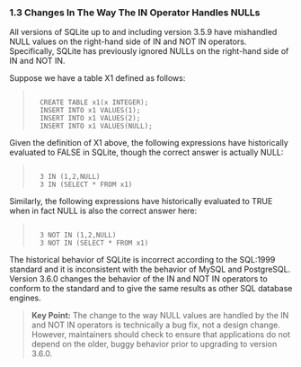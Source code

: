 ### 1\.3 Changes In The Way The IN Operator Handles NULLs


 All versions of SQLite up to and including version 3\.5\.9 have mishandled
 NULL values on the right\-hand side of IN and NOT IN operators.
 Specifically, SQLite has previously ignored NULLs on the right\-hand side
 of IN and NOT IN.




 Suppose we have a table X1 defined as follows:




> ```
> 
>   CREATE TABLE x1(x INTEGER);
>   INSERT INTO x1 VALUES(1);
>   INSERT INTO x1 VALUES(2);
>   INSERT INTO x1 VALUES(NULL);
> 
> ```


 Given the definition of X1 above, the following expressions have
 historically evaluated to FALSE in SQLite, though the correct
 answer is actually NULL:




> ```
> 
>   3 IN (1,2,NULL)
>   3 IN (SELECT * FROM x1)
> 
> ```


 Similarly, the following expressions have historically evaluated to
 TRUE when in fact NULL is also the correct answer here:




> ```
> 
>   3 NOT IN (1,2,NULL)
>   3 NOT IN (SELECT * FROM x1)
> 
> ```


 The historical behavior of SQLite is incorrect according to the SQL:1999
 standard and it is inconsistent with the behavior of MySQL and
 PostgreSQL. Version 3\.6\.0 changes the behavior of the IN and
 NOT IN operators to conform to the standard and to give the same
 results as other SQL database engines.




> **Key Point:** The change to the way NULL values are handled
>  by the IN and NOT IN operators is technically a bug fix, not a design
>  change. However, maintainers should check to ensure that applications
>  do not depend on the older, buggy behavior prior to upgrading to
>  version 3\.6\.0\.


